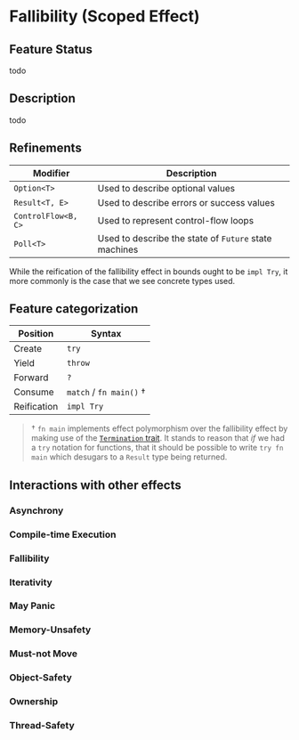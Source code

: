 # Fallibility (Scoped Effect)

## Feature Status

todo

## Description

todo

## Refinements

| Modifier            | Description                                           |
| ------------------- | ----------------------------------------------------- |
| `Option<T>`         | Used to describe optional values                      |
| `Result<T, E>`      | Used to describe errors or success values             |
| `ControlFlow<B, C>` | Used to represent control-flow loops                  |
| `Poll<T>`           | Used to describe the state of `Future` state machines |

While the reification of the fallibility effect in bounds ought to be `impl
Try`, it more commonly is the case that we see concrete types used.

## Feature categorization

| Position    | Syntax                            |
| ----------- | --------------------------------- |
| Create      | `try`                             |
| Yield       | `throw`                           |
| Forward     | `?`                               |
| Consume     | `match` / `fn main()` † |
| Reification | `impl Try`                        |

> † `fn main` implements effect polymorphism over the fallibility effect
> by making use of the [`Termination` trait]. It stands to reason that _if_ we
> had a `try` notation for functions, that it should be possible to write
> `try fn main` which desugars to a `Result` type being returned.
 
[`Termination` trait]: https://doc.rust-lang.org/std/process/trait.Termination.html


## Interactions with other effects

### Asynchrony
### Compile-time Execution
### Fallibility
### Iterativity
### May Panic
### Memory-Unsafety
### Must-not Move
### Object-Safety
### Ownership
### Thread-Safety
